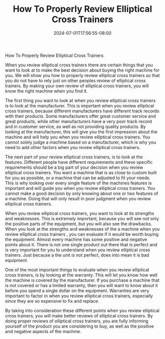 ﻿---
title: "How To Properly Review Elliptical Cross Trainers"
date: 2024-07-01T17:56:55-08:00
description: "elliptical trainers Tips for Web Success"
featured_image: "/images/elliptical trainers.jpg"
tags: ["elliptical trainers"]
---

How To Properly Review Elliptical Cross Trainers
	
When you  review elliptical cross trainers there are certain things that you want to look at to make the best decision about buying the right machine for you. We will show you how to properly  review elliptical cross trainers so that you do not have to rely just on other peoples review of elliptical cross trainers. By making your own  review of elliptical cross trainers, you will know the right machine when you find it. 
	
The first thing you want to look at when you  review elliptical cross trainers is to look at the manufacturer. This is important when you  review elliptical cross trainers, because different manufacturers have different track records with their products. Some manufacturers offer great customer service and great products, while other manufacturers have a very poor track record and in customer service, as well as not providing quality products. By looking at the manufacturer, this will give you the first impression about the machine and will help you when you review elliptical cross trainers. You cannot solely judge a machine based on a manufacturer, which is why you need to add other factors when you  review elliptical cross trainers.
	
The next part of your review elliptical cross trainers, is to look at the features. Different people have different requirements and these specific requirements should be a big part of your decision when you review elliptical cross trainers. You want a machine that is as close to custom built for you as possible, or a machine that can be adjusted to fit your needs. This is why looking over every single feature of the machines features is important and will guide you when you  review elliptical cross trainers. You cannot make a good decision by only knowing about one or two features of a machine. Doing that will only result in poor judgment when you  review elliptical cross trainers.
	
When you review elliptical cross trainers, you want to look at its strengths and weaknesses. This is extremely important, because you will see not only the positive parts of the equipment, but you will also see the drawbacks. When you look at the strengths and weaknesses of the a machine when you review elliptical cross trainers , you can evaluate if it would be worth buying the equipment. Almost every machine has some positive and negative points about it. There is not one single product out there that is perfect and is very important for you to understand when you review elliptical cross trainers. Just because a the unit is not perfect, does into mean it is bad equipment. 
	
One of the most important things to evaluate when you review elliptical cross trainers, is by looking at the warranty. This will let you know how well the machine is covered by the manufacturer. If you purchase a machine that is not covered or has a limited warranty, then you will want to know about it before you spend a single dollar on the equipment. Warranties are very important to factor in when you  review elliptical cross trainers, especially since they are so expensive to fix and replace. 
	
By taking into consideration these different points when you review elliptical cross trainers, you will make better reviews of elliptical cross trainers. By doing proper reviews of elliptical cross trainers, you are fully informing yourself of the product you are considering to buy, as well as the positive and negative aspects of the machine. 
